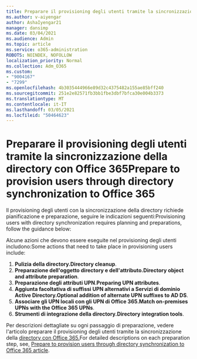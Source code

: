 ```yaml
---
title: Preparare il provisioning degli utenti tramite la sincronizzazione della directory con Office 365
ms.author: v-aiyengar
author: AshaIyengar21
manager: dansimp
ms.date: 03/04/2021
ms.audience: Admin
ms.topic: article
ms.service: o365-administration
ROBOTS: NOINDEX, NOFOLLOW
localization_priority: Normal
ms.collection: Adm_O365
ms.custom:
- "9004167"
- "7299"
ms.openlocfilehash: 4b3035444966e89d32c4375482a155ae85bff240
ms.sourcegitcommit: 251e2e82571fb3bb1fbe3dbf7bfca30e004b3373
ms.translationtype: MT
ms.contentlocale: it-IT
ms.lasthandoff: 03/05/2021
ms.locfileid: "50464623"
---
```

# <a name="prepare-to-provision-users-through-directory-synchronization-to-office-365"></a><span data-ttu-id="7fbfb-102">Preparare il provisioning degli utenti tramite la sincronizzazione della directory con Office 365</span><span class="sxs-lookup"><span data-stu-id="7fbfb-102">Prepare to provision users through directory synchronization to Office 365</span></span>

<span data-ttu-id="7fbfb-103">Il provisioning degli utenti con la sincronizzazione della directory richiede pianificazione e preparazione, seguire le indicazioni seguenti:</span><span class="sxs-lookup"><span data-stu-id="7fbfb-103">Provisioning users with directory synchronization requires planning and preparations, follow the guidance below:</span></span>

<span data-ttu-id="7fbfb-104">Alcune azioni che devono essere eseguite nel provisioning degli utenti includono:</span><span class="sxs-lookup"><span data-stu-id="7fbfb-104">Some actions that need to take place in provisioning users include:</span></span>
1. <span data-ttu-id="7fbfb-105">**Pulizia della directory.**</span><span class="sxs-lookup"><span data-stu-id="7fbfb-105">**Directory cleanup**.</span></span>
1. <span data-ttu-id="7fbfb-106">**Preparazione dell'oggetto directory e dell'attributo.**</span><span class="sxs-lookup"><span data-stu-id="7fbfb-106">**Directory object and attribute preparation**.</span></span>
1. <span data-ttu-id="7fbfb-107">**Preparazione degli attributi UPN**.</span><span class="sxs-lookup"><span data-stu-id="7fbfb-107">**Preparing UPN attributes**.</span></span>
1. <span data-ttu-id="7fbfb-108">**Aggiunta facoltativa di suffissi UPN alternativi a Servizi di dominio Active Directory.**</span><span class="sxs-lookup"><span data-stu-id="7fbfb-108">**Optional addition of alternate UPN suffixes to AD DS**.</span></span>
1. <span data-ttu-id="7fbfb-109">**Associare gli UPN locali con gli UPN di Office 365.**</span><span class="sxs-lookup"><span data-stu-id="7fbfb-109">**Match on-premises UPNs with the Office 365 UPNs**.</span></span>
1. <span data-ttu-id="7fbfb-110">**Strumenti di integrazione della directory.**</span><span class="sxs-lookup"><span data-stu-id="7fbfb-110">**Directory integration tools**.</span></span>

<span data-ttu-id="7fbfb-111">Per descrizioni dettagliate su ogni passaggio di preparazione, vedere l'articolo preparare il provisioning degli utenti tramite la sincronizzazione della [directory con Office 365.](https://aka.ms/office365assistantprovisionuserstooffice365)</span><span class="sxs-lookup"><span data-stu-id="7fbfb-111">For detailed descriptions on each preparation step, see, [Prepare to provision users through directory synchronization to Office 365 article](https://aka.ms/office365assistantprovisionuserstooffice365).</span></span>